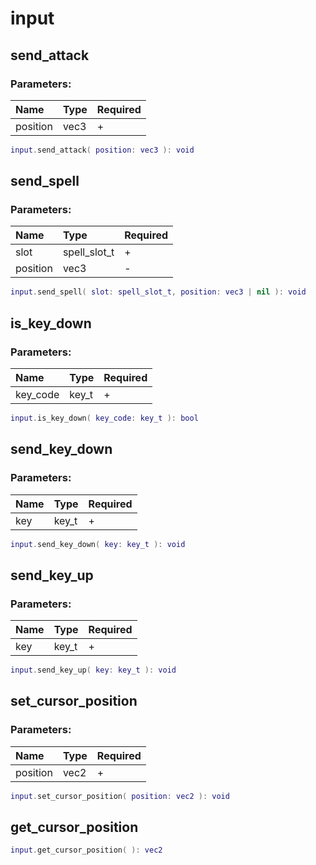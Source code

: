 # input

## send\_attack

### Parameters:

| Name | Type | Required |
| :--- | :--- | :--- |
| position | vec3 | + |

```lua
input.send_attack( position: vec3 ): void
```

## send\_spell

### Parameters:

| Name | Type | Required |
| :--- | :--- | :--- |
| slot | spell\_slot\_t | + |
| position | vec3 | - |

```lua
input.send_spell( slot: spell_slot_t, position: vec3 | nil ): void
```

## is\_key\_down

### Parameters:

| Name | Type | Required |
| :--- | :--- | :--- |
| key\_code | key\_t | + |

```lua
input.is_key_down( key_code: key_t ): bool
```

## send\_key\_down

### Parameters:

| Name | Type | Required |
| :--- | :--- | :--- |
| key | key\_t | + |

```lua
input.send_key_down( key: key_t ): void
```

## send\_key\_up

### Parameters:

| Name | Type | Required |
| :--- | :--- | :--- |
| key | key\_t | + |

```lua
input.send_key_up( key: key_t ): void
```

## set\_cursor\_position

### Parameters:

| Name | Type | Required |
| :--- | :--- | :--- |
| position | vec2 | + |

```lua
input.set_cursor_position( position: vec2 ): void
```

## get\_cursor\_position

```lua
input.get_cursor_position( ): vec2
```

